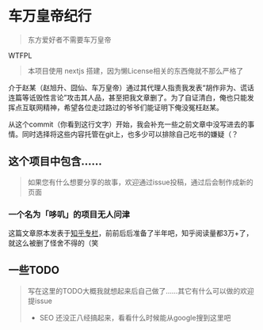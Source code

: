 # 车万皇帝纪行

> 东方爱好者不需要车万皇帝

<a href="http://www.wtfpl.net/"><img
       src="http://www.wtfpl.net/wp-content/uploads/2012/12/wtfpl-badge-4.png"
       width="80" height="15" alt="WTFPL" /></a>

> 本项目使用 nextjs 搭建，因为懒License相关的东西俺就不那么严格了

介于赵某（赵旭升、囧仙、车万皇帝）通过其代理人指责我发表“胡作非为、谎话连篇等诋毁性言论”攻击其人品，甚至把我文章删了。为了自证清白，俺也只能发挥点互联网精神，希望各位走过路过的爷爷们能证明下俺没冤枉赵某。

从这个commit（你看到这行文字）开始，我会补充一些之前文章中没写进去的事情。同时选择将这些内容托管在git上，也多少可以排除自己吃书的嫌疑（？

## 这个项目中包含……

> 如果您有什么想要分享的故事，欢迎通过issue投稿，通过后会制作成新的页面

### 一个名为「哆叽」的项目无人问津

这篇文章原本发表于[知乎专栏](https://zhuanlan.zhihu.com/p/626043805)，前前后后准备了半年吧，知乎阅读量都3万+了，就这么被删了怪舍不得的（笑

## 一些TODO

> 写在这里的TODO大概我就想起来后自己做了……其它有什么可以做的欢迎提issue
>
> + SEO 还没正八经搞起来，看看什么时候能从google搜到这里吧
